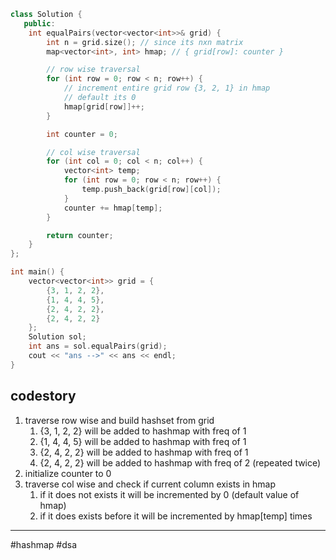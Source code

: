 ```cpp
class Solution {
   public:
    int equalPairs(vector<vector<int>>& grid) {
        int n = grid.size(); // since its nxn matrix
        map<vector<int>, int> hmap; // { grid[row]: counter }

        // row wise traversal
        for (int row = 0; row < n; row++) {
            // increment entire grid row {3, 2, 1} in hmap
            // default its 0
            hmap[grid[row]]++;
        }

        int counter = 0;

        // col wise traversal
        for (int col = 0; col < n; col++) {
            vector<int> temp;
            for (int row = 0; row < n; row++) {
                temp.push_back(grid[row][col]);
            }
            counter += hmap[temp];
        }

        return counter;
    }
};

int main() {
    vector<vector<int>> grid = {
		{3, 1, 2, 2},
		{1, 4, 4, 5}, 
		{2, 4, 2, 2}, 
		{2, 4, 2, 2}
	};
    Solution sol;
    int ans = sol.equalPairs(grid);
    cout << "ans -->" << ans << endl;
}

```

## codestory
1. traverse row wise and build hashset from grid 
	1. {3, 1, 2, 2} will be added to hashmap with freq of 1
	2. {1, 4, 4, 5} will be added to hashmap with freq of 1
	3. {2, 4, 2, 2} will be added to hashmap with freq of 1
	4. {2, 4, 2, 2} will be added to hashmap with freq of 2 (repeated twice)
2. initialize counter to 0
3. traverse col wise and check if current column exists in hmap 
	1. if it does not exists it will be incremented by 0 (default value of hmap)
	2. if it does exists before it will be incremented by hmap[temp] times 

---
#hashmap #dsa